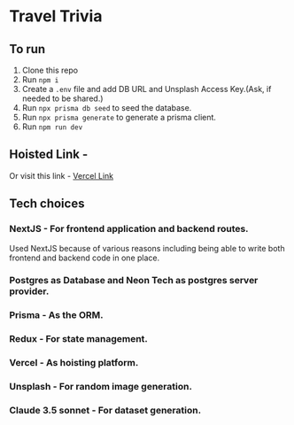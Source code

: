 # Travel Trivia

## To run
1. Clone this repo
2. Run `npm i`
3. Create a `.env` file and add DB URL and Unsplash Access Key.(Ask, if needed to be shared.)
4. Run `npx prisma db seed` to seed the database.
5. Run `npx prisma generate` to generate a prisma client.
3. Run `npm run dev`

## Hoisted Link - 
Or visit this link - [Vercel Link](https://travel-trivia.vercel.app/)  

## Tech choices 
### NextJS - For frontend application and backend routes.
Used NextJS because of various reasons including being able to write both frontend and backend code in one place.
### Postgres as Database and Neon Tech as postgres server provider.
### Prisma - As the ORM.
### Redux - For state management.
### Vercel - As hoisting platform.
### Unsplash - For random image generation.
### Claude 3.5 sonnet - For dataset generation.


